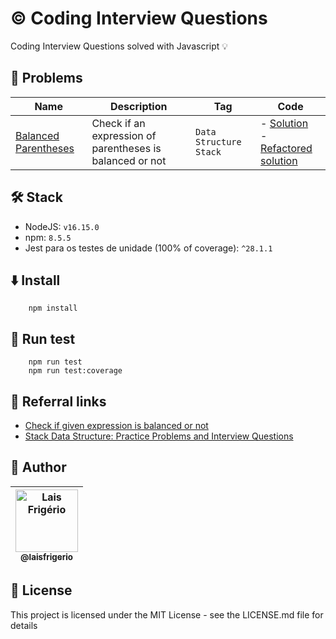 # ©️ Coding Interview Questions

Coding Interview Questions solved with Javascript 💡

## 📝 Problems

| Name | Description | Tag | Code |
|---|---|---|---|
| [Balanced Parentheses](./balanced-parentheses/README.md) | Check if an expression of parentheses is balanced or not | `Data Structure` `Stack` | - [Solution](./balanced-parentheses/code/bad-solution.js) </br> - [Refactored solution](./balanced-parentheses/code/good-solution.js) |

## 🛠️ Stack

- NodeJS: `v16.15.0`
- npm: `8.5.5`
- Jest para os testes de unidade (100% of coverage): `^28.1.1`

## ⬇️ Install

```
    npm install
```

## 🏃 Run test

```
    npm run test
    npm run test:coverage
```

## 🚀 Referral links

- [Check if given expression is balanced or not](https://www.techiedelight.com/check-given-expression-balanced-expression-not/)
- [Stack Data Structure: Practice Problems and Interview Questions](https://medium.com/techie-delight/stack-data-structure-practice-problems-and-interview-questions-9f08a35a7f19)

## 👩 Author

| [<img src="https://avatars.githubusercontent.com/u/20709086?v=4" width="100px;" alt="Lais Frigério"/><br /><sub><b>@laisfrigerio</b></sub>](https://github.com/laisfrigerio)<br /> |
| :---: |

## 📄 License

This project is licensed under the MIT License - see the LICENSE.md file for details
